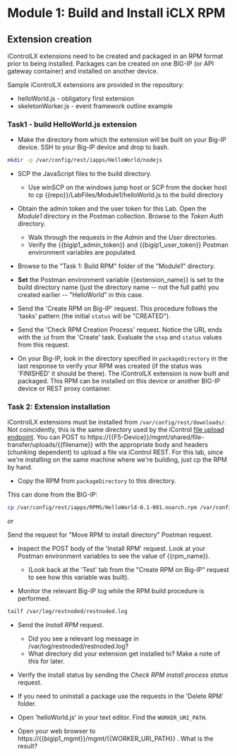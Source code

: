 # Module 1: Build and Install iCLX RPM


## Extension creation
iControlLX extensions need to be created and packaged in an RPM format prior to being installed. Packages can be created on one BIG-IP (or API gateway container) and installed on another device.  

Sample iControlLX extensions are provided in the repository:
  * helloWorld.js - obligatory first extension
  * skeletonWorker.js - event framework outline example

### Task1 - build HelloWorld.js extension
* Make the directory from which the extension will be built on your Big-IP device. SSH to your Big-IP device and drop to bash.


```bash
mkdir -p /var/config/rest/iapps/HelloWorld/nodejs
```

* SCP the JavaScript files to the build directory.
  * Use winSCP on the windows jump host or SCP from the docker host to cp {{repo}}/LabFiles/Module1/helloWorld.js to the build directory

 
* Obtain the admin token and the user token for this Lab. Open the _Module1_ directory in the Postman collection. Browse to the _Token Auth_ directory. 
    * Walk through the requests in the _Admin_ and the _User_ directories. 
    * Verify the {{bigip1_admin_token}} and {{bigip1_user_token}} Postman environment variables are populated.


* Browse to the "Task 1: Build RPM" folder of the "Module1" directory.


* __Set__ the Postman environment variable {{extension_name}} is set to the build directory name (just the directory name -- not the full path) you created earlier -- "HelloWorld" in this case.


* Send the 'Create RPM on Big-IP' request. This procedure follows the 'tasks' pattern (the initial ```status``` will be "CREATED").


* Send the 'Check RPM Creation Process' request. Notice the URL ends with the ```id``` from the 'Create' task. Evaluate the ```step``` and ```status``` values from this request.

* On your Big-IP, look in the directory specified in ```packageDirectory``` in the last response to verify your RPM was created (if the status was 'FINISHED' it should be there). The iControlLX extension is now built and packaged. This RPM can be installed on this device or another BIG-IP device or REST proxy container.

### Task 2: Extension installation
iControlLX extensions must be installed from ```/var/config/rest/downloads/```. Not coincidently, this is the same directory used by the iControl [file upload endpoint](https://devcentral.f5.com/wiki/iControl.File_transfer_resource_APIs.ashx). You can POST to https://{{F5-Device}}/mgmt/shared/file-transfer/uploads/{{filename}} with the appropriate body and headers (chunking dependent) to upload a file via iControl REST. For this lab, since we're installing on the same machine where we're building, just cp the RPM by hand.

* Copy the RPM from ```packageDirectory``` to this directory.

This can done from the BIG-IP:

```bash 
cp /var/config/rest/iapps/RPMS/HelloWorld-0.1-001.noarch.rpm /var/config/rest/downloads/
```

_or_

Send the request for "Move RPM to install directory" Postman request.


* Inspect the POST body of the 'Install RPM' request. Look at your Postman environment variables to see the value of {{rpm_name}}. 
    * (Look back at the 'Test' tab from the "Create RPM on Big-IP" request to see how this variable was built). 

* Monitor the relevant Big-IP log while the RPM build procedure is performed.
 
```bash
tailf /var/log/restnoded/restnoded.log
```

* Send the _Install RPM_ request.
    * Did you see a relevant log message in /var/log/restnoded/restnoded.log?
    * What directory did your extension get installed to? Make a note of this for later.

* Verify the install status by sending the _Check RPM install process status_ request.

* If you need to uninstall a package use the requests in the 'Delete RPM' folder.

* Open 'helloWorld.js' in your text editor. Find the ```WORKER_URI_PATH```. 

* Open your web browser to https://{{bigip1_mgmt}}/mgmt/{{WORKER_URI_PATH}} . What is the result?

